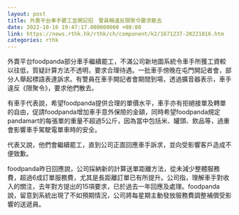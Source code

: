 ```yaml
---
layout: post
title: 外賣平台車手罷工並開記招　警員稱違反限聚令要求散去
date: 2022-10-16 19:47:17.000000000 +08:00
link: https://news.rthk.hk/rthk/ch/component/k2/1671237-20221016.htm
categories: rthk
---
```


外賣平台foodpanda部分車手繼續罷工，不滿公司新地圖系統令車手所獲工資較以往低，質疑計算方法不透明，要求合理待遇。一批車手傍晚在屯門開記者會，部分人舉起標語表達訴求。有警員在車手開記者會期間到場，透過擴音器表示，車手違反《限聚令》，要求他們散去。

有車手代表說，希望foodpanda提供合理的單價水平，車手亦有拒絕接單及轉單的自由，促請foodpanda增加車手意外保險的金額，同時希望foodpanda規定pandamart的每張單的重量不超過5公斤，因為當中包括米、罐頭、飲品等，過重會影響車手駕駛電單車時的安全。

代表又說，他們會繼續罷工，直到公司正面回應車手訴求，並向受影響客戶造成不便致歉。

foodpanda昨日回應說，公司採納新的計算送單距離方法，從未減少整體服務費，超過6成訂單服務費，尤其是長距離訂單已有所提升。公司指，理解車手對收入的關注，去年對方提出的15項要求，已於過去一年回應及處理。foodpanda說，留意到系統出現了不如預期情況，公司將每星期主動發放服務費調整補償受影響的送遞員。
